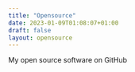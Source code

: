 ```yaml
---
title: "Opensource"
date: 2023-01-09T01:08:07+01:00
draft: false
layout: opensource
---
```


My open source software on GitHub
